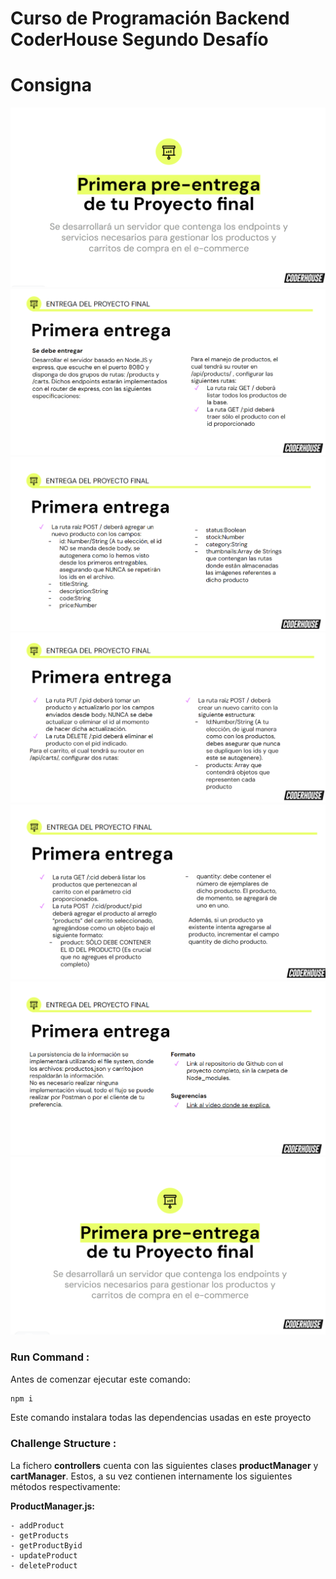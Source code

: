 # Curso de Programación Backend CoderHouse Segundo Desafío

# Consigna

![Consigna parte 1](./consignas/1.png)
![Consigna parte 2](./consignas/2.png)
![Consigna parte 3](./consignas/3.png)
![Consigna parte 4](./consignas/4.png)
![Consigna parte 5](./consignas/5.png)
![Consigna parte 6](./consignas/6.png)
![Consigna parte 7](./consignas/7.png)


### Run Command : 
Antes de comenzar ejecutar este comando:

```sh
npm i
```
Este comando instalara todas las dependencias usadas en este proyecto 
### Challenge Structure :

La fichero **controllers** cuenta con las siguientes clases  **productManager** y **cartManager**. Estos, a su vez contienen internamente los siguientes métodos respectivamente:

**ProductManager.js:**
```
- addProduct
- getProducts
- getProductByid
- updateProduct
- deleteProduct
```




